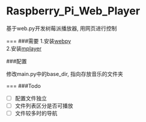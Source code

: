 Raspberry_Pi_Web_Player
=======================

基于web.py开发树莓派播放器, 用网页进行控制

===
###需要
1.安装[webpy](http://webpy.org)  
2.安装[mplayer](http://www.mplayerhq.hu)

###配置

修改main.py中的base_dir, 指向存放音乐的文件夹

===
###Todo
- [ ] 配置文件独立
- [ ] 文件列表区分是否可播放
- [ ] 文件较多时的导航
